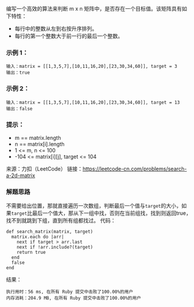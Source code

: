 编写一个高效的算法来判断 m x n 矩阵中，是否存在一个目标值。该矩阵具有如下特性：
- 每行中的整数从左到右按升序排列。
- 每行的第一个整数大于前一行的最后一个整数。

### 示例 1：
```
输入：matrix = [[1,3,5,7],[10,11,16,20],[23,30,34,60]], target = 3
输出：true
```

### 示例 2：
```
输入：matrix = [[1,3,5,7],[10,11,16,20],[23,30,34,60]], target = 13
输出：false
```

### 提示：
- m == matrix.length
- n == matrix[i].length
- 1 <= m, n <= 100
- -104 <= matrix[i][j], target <= 104

来源：力扣（LeetCode）
链接：https://leetcode-cn.com/problems/search-a-2d-matrix

### 解题思路
不需要给出位置，那就直接遍历一次数组，判断最后一个值与`target`的大小，如果`target`比最后一个值大，那从下一组中找，否则在当前组找，找到则返回true，找不到就跳到下组，直到所有组都找过。
代码：
```
def search_matrix(matrix, target)
  matrix.each do |arr|
    next if target > arr.last
    next if !arr.include?(target)
    return true
  end
  false
end
```

结果：
```
执行用时：56 ms, 在所有 Ruby 提交中击败了100.00%的用户
内存消耗：204.9 MB, 在所有 Ruby 提交中击败了100.00%的用户
```


